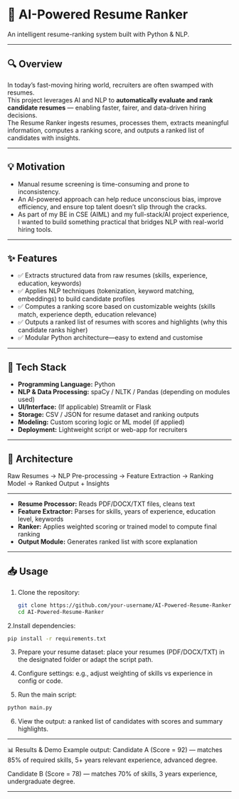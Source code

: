 # 🎯 AI-Powered Resume Ranker  
An intelligent resume-ranking system built with Python & NLP.

---

## 🔍 Overview  
In today’s fast-moving hiring world, recruiters are often swamped with resumes.  
This project leverages AI and NLP to **automatically evaluate and rank candidate resumes** — enabling faster, fairer, and data-driven hiring decisions.  
The Resume Ranker ingests resumes, processes them, extracts meaningful information, computes a ranking score, and outputs a ranked list of candidates with insights.

---

## 💡 Motivation  
- Manual resume screening is time-consuming and prone to inconsistency.  
- An AI-powered approach can help reduce unconscious bias, improve efficiency, and ensure top talent doesn’t slip through the cracks.  
- As part of my BE in CSE (AIML) and my full-stack/AI project experience, I wanted to build something practical that bridges NLP with real-world hiring tools.

---

## ✨ Features  
- ✅ Extracts structured data from raw resumes (skills, experience, education, keywords)  
- ✅ Applies NLP techniques (tokenization, keyword matching, embeddings) to build candidate profiles  
- ✅ Computes a ranking score based on customizable weights (skills match, experience depth, education relevance)  
- ✅ Outputs a ranked list of resumes with scores and highlights (why this candidate ranks higher)  
- ✅ Modular Python architecture—easy to extend and customise

---

## 🧰 Tech Stack  
- **Programming Language:** Python  
- **NLP & Data Processing:** spaCy / NLTK / Pandas (depending on modules used)  
- **UI/Interface:** (If applicable) Streamlit or Flask  
- **Storage:** CSV / JSON for resume dataset and ranking outputs  
- **Modeling:** Custom scoring logic or ML model (if applied)  
- **Deployment:** Lightweight script or web-app for recruiters

---

## 🧱 Architecture
Raw Resumes → NLP Pre-processing → Feature Extraction → Ranking Model → Ranked Output + Insights

---

- **Resume Processor:** Reads PDF/DOCX/TXT files, cleans text  
- **Feature Extractor:** Parses for skills, years of experience, education level, keywords  
- **Ranker:** Applies weighted scoring or trained model to compute final ranking  
- **Output Module:** Generates ranked list with score explanation

---

## 📥 Usage  
1. Clone the repository:  
   ```bash
   git clone https://github.com/your-username/AI-Powered-Resume-Ranker.git  
   cd AI-Powered-Resume-Ranker
   ```
   
2.Install dependencies:

```bash
pip install -r requirements.txt  
```

3. Prepare your resume dataset: place your resumes (PDF/DOCX/TXT) in the designated folder or adapt the script path.

4. Configure settings: e.g., adjust weighting of skills vs experience in config or code.

5. Run the main script:

```bash
python main.py
```

6. View the output: a ranked list of candidates with scores and summary highlights.

---

📊 Results & Demo
Example output: Candidate A (Score = 92) — matches 85% of required skills, 5+ years relevant experience, advanced degree.

Candidate B (Score = 78) — matches 70% of skills, 3 years experience, undergraduate degree.

---
